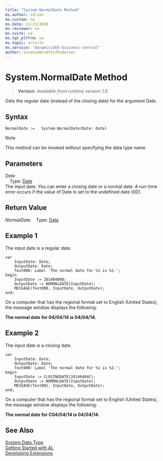 ```yaml
---
title: "System.NormalDate Method"
ms.author: solsen
ms.custom: na
ms.date: 11/23/2020
ms.reviewer: na
ms.suite: na
ms.tgt_pltfrm: na
ms.topic: article
ms.service: "dynamics365-business-central"
author: SusanneWindfeldPedersen
---
```

[//]: # (START>DO_NOT_EDIT)
[//]: # (IMPORTANT:Do not edit any of the content between here and the END>DO_NOT_EDIT.)
[//]: # (Any modifications should be made in the .xml files in the ModernDev repo.)
# System.NormalDate Method
> **Version**: _Available from runtime version 1.0._

Gets the regular date (instead of the closing date) for the argument Date.


## Syntax
```
NormalDate :=   System.NormalDate(Date: Date)
```
> [!NOTE]
> This method can be invoked without specifying the data type name.
## Parameters
*Date*  
&emsp;Type: [Date](../date/date-data-type.md)  
The input date. You can enter a closing date or a normal date. A run-time error occurs if the value of Date is set to the undefined date (0D).  


## Return Value
*NormalDate*
&emsp;Type: [Date](../date/date-data-type.md)



[//]: # (IMPORTANT: END>DO_NOT_EDIT)

## Example 1

 The input date is a regular date.
  
```
var
    InputDate: Date;
    OutputDate: Date;
    Text000: Label 'The normal date for %1 is %2.';
begin
    InputDate := 20140404D;  
    OutputDate := NORMALDATE(InputDate);  
    MESSAGE(Text000, InputDate, OutputDate);  
end;
```  
  
 On a computer that has the regional format set to English \(United States\), the message window displays the following:  
  
 **The normal date for 04/04/14 is 04/04/14.**  
  
## Example 2

 The input date is a closing date.
  
```  
var
    InputDate: Date;
    OutputDate: Date;
    Text000: Label 'The normal date for %1 is %2.';
begin
    InputDate := CLOSINGDATE(20140404C);  
    OutputDate := NORMALDATE(InputDate);  
    MESSAGE(Text001, InputDate, OutputDate);  
end;
```  
  
 On a computer that has the regional format set to English \(United States\), the message window displays the following:  
  
 **The normal date for C04/04/14 is 04/04/14.**  

## See Also
[System Data Type](system-data-type.md)  
[Getting Started with AL](../../devenv-get-started.md)  
[Developing Extensions](../../devenv-dev-overview.md)